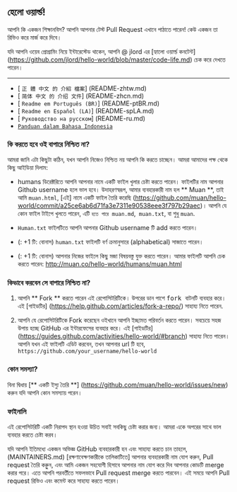 ## হেলো ওয়ার্ল্ড!

আপনি কি একজন শিক্ষানবিস? আপনি আপনার টেস্ট Pull Request এখানে পাঠাতে পারেন! কেউ একজন তা রিভিও করে মার্জ করে দিবে।

যদি আপনি ওয়েব প্রোগ্রামিং নিয়ে ইন্টারেস্টেড থাকেন, আপনি @ jlord এর [হ্যালো ওয়ার্ল্ড কনটেন্ট] (https://github.com/jlord/hello-world/blob/master/code-life.md) চেক করে দেখতে পারেন।

---

- [ `正 體 中文 的 介紹 檔案`] (README-zhtw.md)
- [ `简体 中文 的 介绍 文件`] (README-zhcn.md)
- [ `Readme em Português (BR)`] (README-ptBR.md)
- [ `Readme en Español (LA)`] (README-spLA.md)
- [ `Руководство на русском`] (README-ru.md)
- [`Panduan dalam Bahasa Indonesia`](README-id.md)

### কি করতে হবে ওই বাপারে নিশ্চিত না?

আমরা জানি এটা কিছুটা কঠিন, যখন আপনি নিজেও নিশ্চিত নয় আপনি কি করতে চাচ্ছেন। আমরা আমাদের পক্ষ থেকে কিছু আইডিয়া দিলাম:

- humans ডিরেক্টরিতে আপনি আপনার নামে একটি ফাইল খুলার চেষ্টা করতে পারেন। ফাইলটির নাম আপনার Github username হলে ভাল হবে। উদাহরণস্বরূপ, আমার ব্যবহারকারী নাম হল ** Muan **, তাই আমি `muan.html`, [এই] নামে একটি ফাইল তৈরি করেছি (https://github.com/muan/hello-world/commit/a25ce6ab6d71fa3e7311e90538eee3f797b29aec)। আপনি যে কোন ফাইল টাইপে খুলতে পারেন, এটি `হতে পারে muan.md`,` muan.txt`, বা শুধু `muan`.

- `Human.txt` ফাইলটিতে আপনি আপনার Github username টি add করতে পারেন। 

- (: +1 টি: বোনাস) `human.txt` ফাইলটি বর্ণ ক্রমানুসারে (alphabetical) সাজাতে পারেন।

- (: +1 টি: বোনাস) আপনার নিজের ফাইলে কিছু মজা বিষয়বস্তু যুক্ত করতে পারেন। আমার ফাইলটি আপনি চেক করতে পারেন: http://muan.co/hello-world/humans/muan.html

### কিভাবে করবেন সে বাপারে নিশ্চিত না?

1. আপনি ** Fork ** করতে পারেন এই রেপোসিটরিটিকে। উপরের ডান পাশে <kbd> fork </kbd> বাটনটি ব্যবহার করে। এই [গাইডটির] (https://help.github.com/articles/fork-a-repo/) সাহায্য নিতে পারেন.

2. আপনি যে রেপোসিটরিটিকে Fork করেছেন ওইখানে আপনি ইচ্ছামত পরিবর্তন করতে পারেন। সবচেয়ে সহজ উপায় হচ্ছে GitHub এর ইন্টারফেসের ব্যবহার করে। এই [গাইডটির] (https://guides.github.com/activities/hello-world/#branch) সাহায্য নিতে পারেন। আপনি যখন এই ফাইলটি এডিট করবেন, তখন আপনার url টি হবে, `https://github.com/your_username/hello-world`


### কোন সমস্যা?

বিনা দ্বিধায় [** একটি ইস্যু তৈরি **] (https://github.com/muan/hello-world/issues/new) করুন যদি আপনি কোন সমস্যায় পরেন। 

### ফাইনালি 

এই রেপোসিটরিটি একটি নিরাপদ স্থান হওয়া উচিত সবাই সবকিছু চেষ্টা করার জন্য। আমরা একে অপরের সাথে ভাল ব্যবহার করতে চেষ্টা করব। 

যদি আপনি ইতিমধ্যে একজন অভিজ্ঞ GitHub ব্যবহারকারী হন এবং সাহায্য করতে চান তাহলে, (MAINTAINERS.md) [রক্ষণাবেক্ষণকারীকে তালিকাটিতে] আপনার ব্যবহারকারী নাম যোগ করুন, Pull request তৈরি করুুুন, এবং আমি একজন সহযোগী হিসাবে আপনার নাম যোগ করে দিব আপনার কোডটি merge করার পরে। এতে আপনি পরবর্তীতে সফলভাবে Pull request merge করতে পারবেন। এই সময়ে আপনি Pull request রিভিও এবং কমেন্ট করে সাহায্য করতে পারেন।
